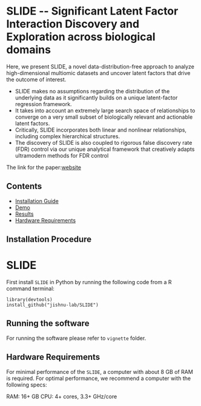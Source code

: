 SLIDE -- Significant Latent Factor Interaction Discovery and Exploration across biological domains
============================================
 
 
 Here, we present SLIDE, a novel data-distribution-free approach to analyze high-dimensional multiomic datasets and uncover latent factors that drive the outcome of interest.
 - SLIDE makes no assumptions regarding the distribution of the underlying data as it significantly builds on a unique latent-factor regression framework.
 - It takes into account an extremely large search space of relationships to converge on a very small subset of biologically relevant and actionable latent factors.
 - Critically, SLIDE incorporates both linear and nonlinear relationships, including complex hierarchical structures.
 - The discovery of SLIDE is also coupled to rigorous false discovery rate (FDR) control via our unique analytical framework that creatively adapts ultramodern methods for FDR control

The link for the paper:[website](https://www.nature.com/articles/s41592-024-02175-z)





## Contents

- [Installation Guide](#installation-guide)
- [Demo](#demo)
- [Results](#results)
- [Hardware Requirements](#Hardware-Requirements)



## Installation Procedure
# SLIDE
First install `SLIDE` in Python by running the following code from a  R command terminal:



```library(devtools)```   
```install_github("jishnu-lab/SLIDE")```



## Running the software

For running the software please refer to `vignette` folder. 




## Hardware Requirements
For minimal performance of the ```SLIDE```,  a computer with about 8 GB of RAM is required. For optimal performance, we recommend a computer with the following specs:

RAM: 16+ GB
CPU: 4+ cores, 3.3+ GHz/core






   

